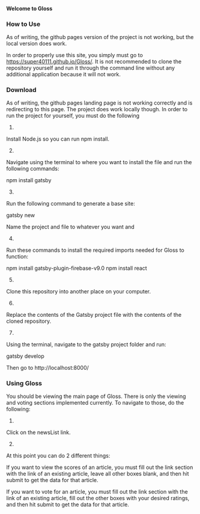 #### Welcome to Gloss

### How to Use

As of writing, the github pages version of the project is not working, but the local version does work.

In order to properly use this site, you simply must go to https://super40111.github.io/Gloss/. It is not recommended to clone the repository yourself and run it through the command line without any additional application because it will not work.

### Download

As of writing, the github pages landing page is not working correctly and is redirecting to this page. The project does work locally though. In order to run the project for yourself, you must do the following

1.
Install Node.js so you can run npm install.

2.
Navigate using the terminal to where you want to install the file and run the following commands:

npm install gatsby

3.
Run the following command to generate a base site:

gatsby new

Name the project and file to whatever you want and 

4.
Run these commands to install the required imports needed for Gloss to function:

npm install gatsby-plugin-firebase-v9.0
npm install react

5.
Clone this repository into another place on your computer.

6. 
Replace the contents of the Gatsby project file with the contents of the cloned repository.

7.
Using the terminal, navigate to the gatsby project folder and run:

gatsby develop

Then go to http://localhost:8000/

### Using Gloss

You should be viewing the main page of Gloss. There is only the viewing and voting sections implemented currently. To navigate to those, do the following:

1.
Click on the newsList link.

2.
At this point you can do 2 different things:

If you want to view the scores of an article, you must fill out the link section with the link of an existing article, leave all other boxes blank, and then hit submit to get the data for that article.

If you want to vote for an article, you must fill out the link section with the link of an existing article, fill out the other boxes with your desired ratings, and then hit submit to get the data for that article.





